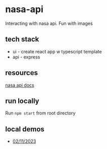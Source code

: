 # nasa-api
Interacting with nasa api. Fun with images

## tech stack
* ui - create react app w typescript template
* api - express

## resources
[nasa api docs](https://api.nasa.gov/)

## run locally
Run `npm start` from root directory

## local demos
* [02/11/2023](https://www.loom.com/share/c6a9f0b7aeb049a99e0d5db5cc69b282)